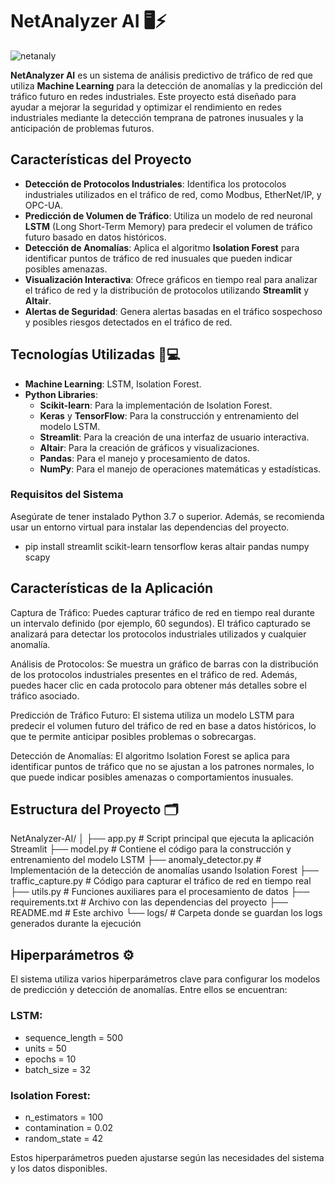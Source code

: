 # **NetAnalyzer AI** 🖥️⚡
![netanaly](https://github.com/user-attachments/assets/0b4221ac-ee77-4418-a598-1064694302e3)


**NetAnalyzer AI** es un sistema de análisis predictivo de tráfico de red que utiliza **Machine Learning** para la detección de anomalías y la predicción del tráfico futuro en redes industriales. Este proyecto está diseñado para ayudar a mejorar la seguridad y optimizar el rendimiento en redes industriales mediante la detección temprana de patrones inusuales y la anticipación de problemas futuros.

## **Características del Proyecto**

- **Detección de Protocolos Industriales**: Identifica los protocolos industriales utilizados en el tráfico de red, como Modbus, EtherNet/IP, y OPC-UA.
- **Predicción de Volumen de Tráfico**: Utiliza un modelo de red neuronal **LSTM** (Long Short-Term Memory) para predecir el volumen de tráfico futuro basado en datos históricos.
- **Detección de Anomalías**: Aplica el algoritmo **Isolation Forest** para identificar puntos de tráfico de red inusuales que pueden indicar posibles amenazas.
- **Visualización Interactiva**: Ofrece gráficos en tiempo real para analizar el tráfico de red y la distribución de protocolos utilizando **Streamlit** y **Altair**.
- **Alertas de Seguridad**: Genera alertas basadas en el tráfico sospechoso y posibles riesgos detectados en el tráfico de red.

## **Tecnologías Utilizadas** 🧠💻

- **Machine Learning**: LSTM, Isolation Forest.
- **Python Libraries**: 
  - **Scikit-learn**: Para la implementación de Isolation Forest.
  - **Keras** y **TensorFlow**: Para la construcción y entrenamiento del modelo LSTM.
  - **Streamlit**: Para la creación de una interfaz de usuario interactiva.
  - **Altair**: Para la creación de gráficos y visualizaciones.
  - **Pandas**: Para el manejo y procesamiento de datos.
  - **NumPy**: Para el manejo de operaciones matemáticas y estadísticas.

### **Requisitos del Sistema**

Asegúrate de tener instalado Python 3.7 o superior. Además, se recomienda usar un entorno virtual para instalar las dependencias del proyecto.
- pip install 
streamlit
scikit-learn
tensorflow
keras
altair
pandas
numpy
scapy

## **Características de la Aplicación**
Captura de Tráfico: Puedes capturar tráfico de red en tiempo real durante un intervalo definido (por ejemplo, 60 segundos). El tráfico capturado se analizará para detectar los protocolos industriales utilizados y cualquier anomalía.

Análisis de Protocolos: Se muestra un gráfico de barras con la distribución de los protocolos industriales presentes en el tráfico de red. Además, puedes hacer clic en cada protocolo para obtener más detalles sobre el tráfico asociado.

Predicción de Tráfico Futuro: El sistema utiliza un modelo LSTM para predecir el volumen futuro del tráfico de red en base a datos históricos, lo que te permite anticipar posibles problemas o sobrecargas.

Detección de Anomalías: El algoritmo Isolation Forest se aplica para identificar puntos de tráfico que no se ajustan a los patrones normales, lo que puede indicar posibles amenazas o comportamientos inusuales.

## **Estructura del Proyecto** 🗂️

NetAnalyzer-AI/
│
├── app.py                 # Script principal que ejecuta la aplicación Streamlit
├── model.py               # Contiene el código para la construcción y entrenamiento del modelo LSTM
├── anomaly_detector.py    # Implementación de la detección de anomalías usando Isolation Forest
├── traffic_capture.py     # Código para capturar el tráfico de red en tiempo real
├── utils.py               # Funciones auxiliares para el procesamiento de datos
├── requirements.txt       # Archivo con las dependencias del proyecto
├── README.md              # Este archivo
└── logs/                  # Carpeta donde se guardan los logs generados durante la ejecución

## Hiperparámetros ⚙️

El sistema utiliza varios hiperparámetros clave para configurar los modelos de predicción y detección de anomalías. Entre ellos se encuentran:

### LSTM:
- sequence_length = 500
- units = 50
- epochs = 10
- batch_size = 32

### Isolation Forest:

- n_estimators = 100
- contamination = 0.02
- random_state = 42

Estos hiperparámetros pueden ajustarse según las necesidades del sistema y los datos disponibles.
